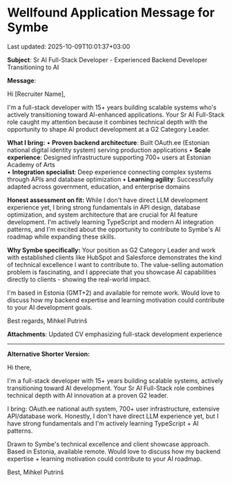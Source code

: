 # Wellfound Application Message for Symbe

Last updated: 2025-10-09T10:01:37+03:00

**Subject**: Sr AI Full-Stack Developer - Experienced Backend Developer Transitioning to AI

**Message**:

Hi [Recruiter Name],

I'm a full-stack developer with 15+ years building scalable systems who's actively transitioning toward AI-enhanced applications. Your Sr AI Full-Stack role caught my attention because it combines technical depth with the opportunity to shape AI product development at a G2 Category Leader.

**What I bring:**
• **Proven backend architecture**: Built OAuth.ee (Estonian national digital identity system) serving production applications
• **Scale experience**: Designed infrastructure supporting 700+ users at Estonian Academy of Arts  
• **Integration specialist**: Deep experience connecting complex systems through APIs and database optimization
• **Learning agility**: Successfully adapted across government, education, and enterprise domains

**Honest assessment on fit:**
While I don't have direct LLM development experience yet, I bring strong fundamentals in API design, database optimization, and system architecture that are crucial for AI feature development. I'm actively learning TypeScript and modern AI integration patterns, and I'm excited about the opportunity to contribute to Symbe's AI roadmap while expanding these skills.

**Why Symbe specifically:**
Your position as G2 Category Leader and work with established clients like HubSpot and Salesforce demonstrates the kind of technical excellence I want to contribute to. The value-selling automation problem is fascinating, and I appreciate that you showcase AI capabilities directly to clients - showing the real-world impact.

I'm based in Estonia (GMT+2) and available for remote work. Would love to discuss how my backend expertise and learning motivation could contribute to your AI development goals.

Best regards,
Mihkel Putrinš

**Attachments**: Updated CV emphasizing full-stack development experience

---

**Alternative Shorter Version:**

Hi there,

I'm a full-stack developer with 15+ years building scalable systems, actively transitioning toward AI development. Your Sr AI Full-Stack role combines technical depth with AI innovation at a proven G2 leader.

I bring: OAuth.ee national auth system, 700+ user infrastructure, extensive API/database work. Honestly, I don't have direct LLM experience yet, but I have strong fundamentals and I'm actively learning TypeScript + AI patterns.

Drawn to Symbe's technical excellence and client showcase approach. Based in Estonia, available remote. Would love to discuss how my backend expertise + learning motivation could contribute to your AI roadmap.

Best,
Mihkel Putrinš
